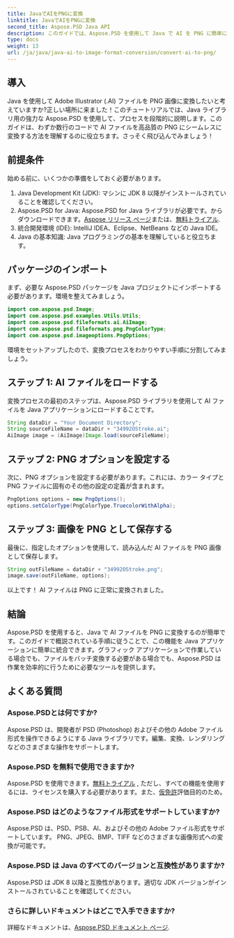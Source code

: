 ```yaml
---
title: JavaでAIをPNGに変換
linktitle: JavaでAIをPNGに変換
second_title: Aspose.PSD Java API
description: このガイドでは、Aspose.PSD を使用して Java で AI を PNG に簡単に変換します。 AI ファイルを簡単に読み込み、オプションを設定し、PNG 画像として保存する方法を学びます。
type: docs
weight: 13
url: /ja/java/java-ai-to-image-format-conversion/convert-ai-to-png/
---
```

## 導入
Java を使用して Adobe Illustrator (.AI) ファイルを PNG 画像に変換したいと考えていますか?正しい場所に来ました！このチュートリアルでは、Java ライブラリ用の強力な Aspose.PSD を使用して、プロセスを段階的に説明します。このガイドは、わずか数行のコードで AI ファイルを高品質の PNG にシームレスに変換する方法を理解するのに役立ちます。さっそく飛び込んでみましょう！
## 前提条件
始める前に、いくつかの準備をしておく必要があります。
1. Java Development Kit (JDK): マシンに JDK 8 以降がインストールされていることを確認してください。
2.  Aspose.PSD for Java: Aspose.PSD for Java ライブラリが必要です。からダウンロードできます。[Aspose リリース ページ](https://releases.aspose.com/psd/java/)または、[無料トライアル](https://releases.aspose.com/).
3. 統合開発環境 (IDE): IntelliJ IDEA、Eclipse、NetBeans などの Java IDE。
4. Java の基本知識: Java プログラミングの基本を理解していると役立ちます。
## パッケージのインポート
まず、必要な Aspose.PSD パッケージを Java プロジェクトにインポートする必要があります。環境を整えてみましょう。
```java
import com.aspose.psd.Image;
import com.aspose.psd.examples.Utils.Utils;
import com.aspose.psd.fileformats.ai.AiImage;
import com.aspose.psd.fileformats.png.PngColorType;
import com.aspose.psd.imageoptions.PngOptions;
```
環境をセットアップしたので、変換プロセスをわかりやすい手順に分割してみましょう。
## ステップ 1: AI ファイルをロードする
変換プロセスの最初のステップは、Aspose.PSD ライブラリを使用して AI ファイルを Java アプリケーションにロードすることです。
```java
String dataDir = "Your Document Directory"; 
String sourceFileName = dataDir + "34992OStroke.ai";       
AiImage image = (AiImage)Image.load(sourceFileName);
```
## ステップ 2: PNG オプションを設定する
次に、PNG オプションを設定する必要があります。これには、カラー タイプと PNG ファイルに固有のその他の設定の定義が含まれます。
```java
PngOptions options = new PngOptions();
options.setColorType(PngColorType.TruecolorWithAlpha);
```
## ステップ 3: 画像を PNG として保存する
最後に、指定したオプションを使用して、読み込んだ AI ファイルを PNG 画像として保存します。
```java
String outFileName = dataDir + "34992OStroke.png";
image.save(outFileName, options);
```
以上です！ AI ファイルは PNG に正常に変換されました。
## 結論
Aspose.PSD を使用すると、Java で AI ファイルを PNG に変換するのが簡単です。このガイドで概説されている手順に従うことで、この機能を Java アプリケーションに簡単に統合できます。グラフィック アプリケーションで作業している場合でも、ファイルをバッチ変換する必要がある場合でも、Aspose.PSD は作業を効率的に行うために必要なツールを提供します。
## よくある質問
### Aspose.PSDとは何ですか?
Aspose.PSD は、開発者が PSD (Photoshop) およびその他の Adobe ファイル形式を操作できるようにする Java ライブラリです。編集、変換、レンダリングなどのさまざまな操作をサポートします。
### Aspose.PSD を無料で使用できますか?
 Aspose.PSD を使用できます。[無料トライアル](https://releases.aspose.com/) , ただし、すべての機能を使用するには、ライセンスを購入する必要があります。また、[仮免許](https://purchase.aspose.com/temporary-license/)評価目的のため。
### Aspose.PSD はどのようなファイル形式をサポートしていますか?
Aspose.PSD は、PSD、PSB、AI、およびその他の Adobe ファイル形式をサポートしています。 PNG、JPEG、BMP、TIFF などのさまざまな画像形式への変換が可能です。
### Aspose.PSD は Java のすべてのバージョンと互換性がありますか?
Aspose.PSD は JDK 8 以降と互換性があります。適切な JDK バージョンがインストールされていることを確認してください。
### さらに詳しいドキュメントはどこで入手できますか?
詳細なドキュメントは、[Aspose.PSD ドキュメント ページ](https://reference.aspose.com/psd/java/).